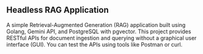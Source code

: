 ## Headless RAG Application
A simple Retrieval-Augmented Generation (RAG) application built using Golang, Gemini API, and PostgreSQL with pgvector. This project provides RESTful APIs for document ingestion and querying without a graphical user interface (GUI). You can test the APIs using tools like Postman or curl.
